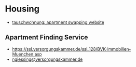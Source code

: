 # Housing

* [tauschwohnung: apartment swapping website](https://www.tauschwohnung.com/)

## Apartment Finding Service

* https://ssl.versorgungskammer.de/ssl_128/BVK-Immobilien-Muenchen.asp
* ngiessing@versorgungskammer.de
